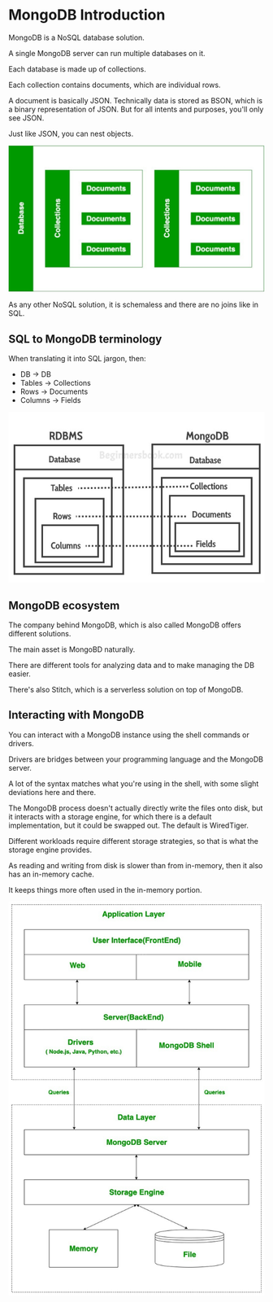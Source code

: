 # MongoDB Introduction

MongoDB is a NoSQL database solution.

A single MongoDB server can run multiple databases on it.

Each database is made up of collections.

Each collection contains documents, which are individual rows.

A document is basically JSON. Technically data is stored as BSON, which is a binary representation of JSON. But for all intents and purposes, you'll only see JSON.

Just like JSON, you can nest objects.

![DB contains collections, which contains documents](./images/db-collections-documents.png)

As any other NoSQL solution, it is schemaless and there are no joins like in SQL.

## SQL to MongoDB terminology

When translating it into SQL jargon, then:
* DB -> DB
* Tables -> Collections
* Rows -> Documents
* Columns -> Fields

![RDBMS to MongoDB terminology - db is db, tables are collections, rows are documents, columns are fields](./images/rdbms-to-mongodb-terminology.png)

## MongoDB ecosystem

The company behind MongoDB, which is also called MongoDB offers different solutions.

The main asset is MongoBD naturally.

There are different tools for analyzing data and to make managing the DB easier.

There's also Stitch, which is a serverless solution on top of MongoDB.

## Interacting with MongoDB

You can interact with a MongoDB instance using the shell commands or drivers.

Drivers are bridges between your programming language and the MongoDB server.

A lot of the syntax matches what you're using in the shell, with some slight deviations here and there.

The MongoDB process doesn't actually directly write the files onto disk, but it interacts with a storage engine, for which there is a default implementation, but it could be swapped out. The default is WiredTiger.

Different workloads require different storage strategies, so that is what the storage engine provides.

As reading and writing from disk is slower than from in-memory, then it also has an in-memory cache.

It keeps things more often used in the in-memory portion.

![Mongo has drivers and the shell for interacting with the server, the server interacts with the storage engine to store data](./images/mongodb-interaction-layers.png)
